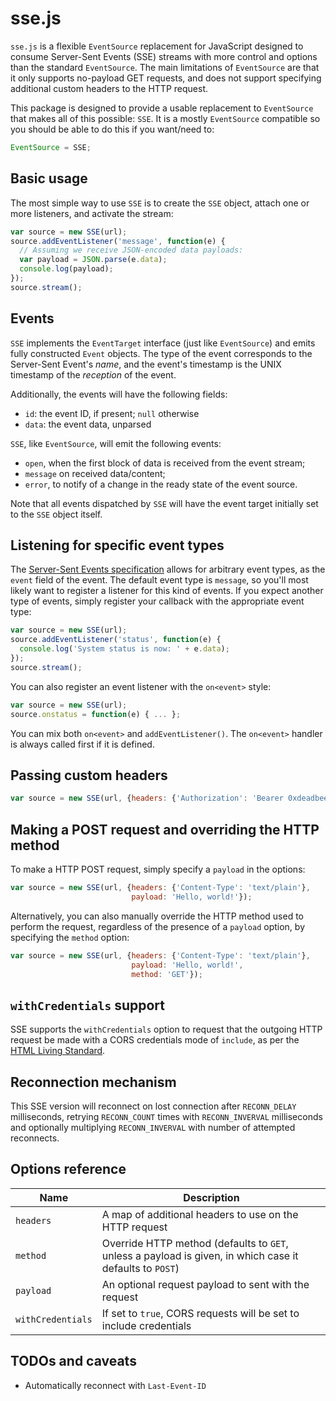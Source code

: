 # sse.js

`sse.js` is a flexible `EventSource` replacement for JavaScript designed
to consume Server-Sent Events (SSE) streams with more control and
options than the standard `EventSource`. The main limitations of
`EventSource` are that it only supports no-payload GET requests, and
does not support specifying additional custom headers to the HTTP
request.

This package is designed to provide a usable replacement to
`EventSource` that makes all of this possible: `SSE`. It is a mostly
`EventSource` compatible so you should be able to do this if
you want/need to:

```js
EventSource = SSE;
```

## Basic usage

The most simple way to use `SSE` is to create the `SSE` object, attach
one or more listeners, and activate the stream:

```js
var source = new SSE(url);
source.addEventListener('message', function(e) {
  // Assuming we receive JSON-encoded data payloads:
  var payload = JSON.parse(e.data);
  console.log(payload);
});
source.stream();
```

## Events

`SSE` implements the `EventTarget` interface (just like `EventSource`)
and emits fully constructed `Event` objects. The type of the event
corresponds to the Server-Sent Event's _name_, and the event's timestamp
is the UNIX timestamp of the _reception_ of the event.

Additionally, the events will have the following fields:

- `id`: the event ID, if present; `null` otherwise
- `data`: the event data, unparsed

`SSE`, like `EventSource`, will emit the following events:

- `open`, when the first block of data is received from the event
  stream;
- `message` on received data/content;
- `error`, to notify of a change in the ready state of the
  event source.

Note that all events dispatched by `SSE` will have the event target
initially set to the `SSE` object itself.

## Listening for specific event types

The [Server-Sent Events
specification](https://html.spec.whatwg.org/multipage/comms.html#server-sent-events)
allows for arbitrary event types, as the `event` field of the event. The
default event type is `message`, so you'll most likely want to register
a listener for this kind of events. If you expect another type of
events, simply register your callback with the appropriate event type:

```js
var source = new SSE(url);
source.addEventListener('status', function(e) {
  console.log('System status is now: ' + e.data);
});
source.stream();
```

You can also register an event listener with the `on<event>` style:

```js
var source = new SSE(url);
source.onstatus = function(e) { ... };
```

You can mix both `on<event>` and `addEventListener()`. The `on<event>`
handler is always called first if it is defined.

## Passing custom headers

```js
var source = new SSE(url, {headers: {'Authorization': 'Bearer 0xdeadbeef'}});
```

## Making a POST request and overriding the HTTP method

To make a HTTP POST request, simply specify a `payload` in the options:

```js
var source = new SSE(url, {headers: {'Content-Type': 'text/plain'},
                           payload: 'Hello, world!'});
```

Alternatively, you can also manually override the HTTP method used to
perform the request, regardless of the presence of a `payload` option, by
specifying the `method` option:

```js
var source = new SSE(url, {headers: {'Content-Type': 'text/plain'},
                           payload: 'Hello, world!',
                           method: 'GET'});
```

## `withCredentials` support

SSE supports the `withCredentials` option to request that the outgoing HTTP
request be made with a CORS credentials mode of `include`, as per the [HTML Living
Standard](https://fetch.spec.whatwg.org/#concept-request-credentials-mode).

## Reconnection mechanism

This SSE version will reconnect on lost connection after `RECONN_DELAY`
milliseconds, retrying `RECONN_COUNT` times with `RECONN_INVERVAL` milliseconds
and optionally multiplying `RECONN_INVERVAL` with number of attempted
reconnects.

## Options reference

| Name              | Description |
| ----------------- | ----------- |
| `headers`         | A map of additional headers to use on the HTTP request |
| `method`          | Override HTTP method (defaults to `GET`, unless a payload is given, in which case it defaults to `POST`) |
| `payload`         | An optional request payload to sent with the request |
| `withCredentials` | If set to `true`, CORS requests will be set to include credentials |

## TODOs and caveats

- Automatically reconnect with `Last-Event-ID`
